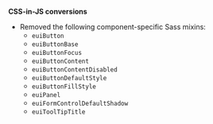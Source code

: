 **CSS-in-JS conversions**

- Removed the following component-specific Sass mixins:
  - `euiButton`
  - `euiButtonBase`
  - `euiButtonFocus`
  - `euiButtonContent`
  - `euiButtonContentDisabled`
  - `euiButtonDefaultStyle`
  - `euiButtonFillStyle`
  - `euiPanel`
  - `euiFormControlDefaultShadow`
  - `euiToolTipTitle`

